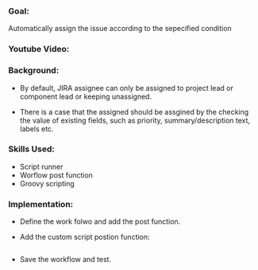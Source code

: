 ###  Goal:

  Automatically assign the issue according to the sepecified condition

### Youtube Video:

### Background:

   - By default, JIRA assignee can only be assigned to project lead or component lead or keeping unassigned.

   - There is a case that the assigned should be assgined by the checking the value of existing fields, such as priority, summary/description text, labels etc.

### Skills Used:

  - Script runner
  - Worflow post function
  - Groovy scripting


### Implementation:

  - Define the work folwo and add the post function.

  - Add the custom script postion function:
```

```
  - Save the workflow and test.
